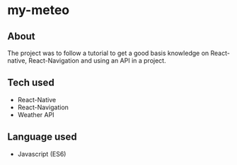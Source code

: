 # my-meteo
## About
The project was to follow a tutorial to get a good basis knowledge on React-native, React-Navigation and using an API in a project.
## Tech used
- React-Native
- React-Navigation
- Weather API
## Language used
- Javascript (ES6)
